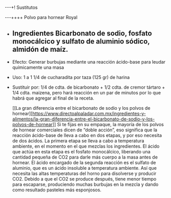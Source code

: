 ---+! Sustitutos

---++++ Polvo para hornear Royal

- ## Ingredientes Bicarbonato de sodio, fosfato monocálcico y sulfato de aluminio sódico, almidón de maíz.
- Efecto: Generar burbujas mediante una reacción ácido-base para leudar químicamente una masa
- Uso: 1 a 1 1/4 de cucharadita por taza (125 gr) de harina
- Sustituir por: 1/4 de cdta. de bicarbonato + 1/2 cdta. de cremor tártaro + 1/4 cdta. maizena, pero hará reacción en un par de minutos por lo que habrá que agregar al final de la receta.

   [[La gran diferencia entre el bicarbonato de sodio y los polvos de hornear][https://www.directoalpaladar.com.mx/ingredientes-y-alimentos/la-gran-diferencia-entre-el-bicarbonato-de-sodio-y-los-polvos-de-hornear]]
   Si te fijas en su empaque, la mayoría de los polvos de hornear comerciales dicen de “doble acción”, eso significa que la reacción ácido-base de lleva a cabo en dos etapas, y por eso necesita de dos ácidos.
   La primera etapa se lleva a cabo a temperatura ambiente, en el momento en el que mezclas los ingredientes. El ácido que actúa en esta etapa es el fosfato monocálcico, liberando una cantidad pequeña de CO2 para darle más cuerpo a la masa antes de hornear. El ácido encargado de la segunda reacción es el sulfato de aluminio, que es un ácido insoluble a temperatura ambiente. Así que necesita las altas temperaturas del horno para disolverse y producir CO2. Debido a que el CO2 se produce después, tiene menor tiempo para escaparse, produciendo muchas burbujas en la mezcla y dando como resultado pasteles más esponjosos.

   
